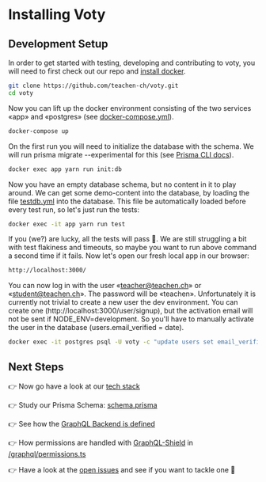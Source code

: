 # Installing Voty

## Development Setup

In order to get started with testing, developing and contributing to voty, you will need to first check out our repo and [install docker](https://docs.docker.com/get-docker/).

```bash
git clone https://github.com/teachen-ch/voty.git
cd voty
```

Now you can lift up the docker environment consisting of the two services «app» and «postgres» (see [docker-compose.yml](../docker-compose.yml)).

```bash
docker-compose up
```

On the first run you will need to initialize the database with the schema. We will run prisma migrate --experimental for this (see [Prisma CLI docs](https://www.prisma.io/docs/reference/tools-and-interfaces/prisma-cli/command-reference#migrations-experimental)).

```bash
docker exec app yarn run init:db
```

Now you have an empty database schema, but no content in it to play around. We can get some demo-content into the database, by loading the file [testdb.yml](../cypress/fixtures/testdb.yml) into the database. This file be automatically loaded before every test run, so let's just run the tests:

```bash
docker exec -it app yarn run test
```

If you (we?) are lucky, all the tests will pass 🎉. We are still struggling a bit with test flakiness and timeouts, so maybe you want to run above command a second time if it fails. Now let's open our fresh local app in our browser:

```bash
http://localhost:3000/
```

You can now log in with the user «teacher@teachen.ch» or «student@teachen.ch». The password will be «teachen». Unfortunately it is currently not trivial to create a new user the dev environment. You can create one (http://localhost:3000/user/signup), but the activation email will not be sent if NODE_ENV=development. So you'll have to manually activate the user in the database (users.email_verified = date).

```bash
docker exec -it postgres psql -U voty -c "update users set email_verified=NOW() where email='name@email.com'";
```

## Next Steps

👉 Now go have a look at our [tech stack](./stack.md)

👉 Study our Prisma Schema: [schema.prisma](../prisma/schema.prisma)

👉 See how the [GraphQL Backend is defined](../graphql/schema.ts)

👉 How permissions are handled with [GraphQL-Shield](https://github.com/maticzav/graphql-shield) in [/graphql/permissions.ts](../graphql/permissions.ts)

👉 Have a look at the [open issues](https://github.com/teachen-ch/voty/issues) and see if you want to tackle one 🙏
